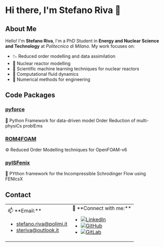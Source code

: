 # Hi there, I'm Stefano Riva 👋

## About Me

Hello! I'm **Stefano Riva**, I'm a PhD Student in **Energy and Nuclear Science and Technology** at *Politecnico di Milano*. My work focuses on:

- 📉 Reduced order modelling and data assimilation
- 🔬 Nuclear reactor modelling
- 🌟 Scientific machine learning techniques for nuclear reactors
- 🌊 Computational fluid dynamics
- 🔢 Numerical methods for engineering

## Code Packages

### [**pyforce**](https://github.com/ERMETE-Lab/ROSE-pyforce)
🚀 Python Framework for data-driven model Order Reduction of multi-physiCs problEms

### [**ROM4FOAM**](https://github.com/ERMETE-Lab/ROSE-ROM4FOAM)
⚙️ Reduced Order Modelling techniques for OpenFOAM-v6

### [**pyISFenix**](https://github.com/ERMETE-Lab/MP-pyISFenix)
🔬 PYthon framework for the Incompressible Schrodinger Flow using FENIcsX

## Contact

<table>
  <tr>
    <td>
      📫 **Email:**
      <ul>
        <li><a href="mailto:stefano.riva@polimi.it">stefano.riva@polimi.it</a></li>
        <li><a href="mailto:steriva@outlook.it">steriva@outlook.it</a></li>
      </ul>
    </td>
    <td>
      🔗 **Connect with me:**
      <ul>
        <li><a href="https://linkedin.com/in/steriva"><img src="https://img.shields.io/badge/LinkedIn-Steriva-blue?style=flat-square&logo=linkedin" alt="LinkedIn"></a></li>
        <li><a href="https://github.com/Steriva"><img src="https://img.shields.io/badge/GitHub-Steriva-black?style=flat-square&logo=github" alt="GitHub"></a></li>
        <li><a href="https://gitlab.com/Steriva"><img src="https://img.shields.io/badge/GitLab-Steriva-orange?style=flat-square&logo=gitlab" alt="GitLab"></a></li>
      </ul>
    </td>
  </tr>
</table>
